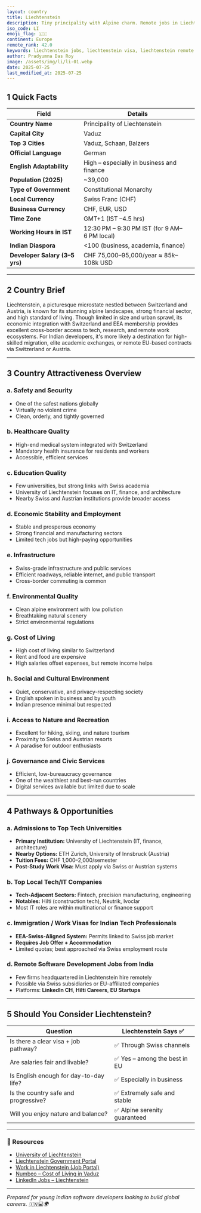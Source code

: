 ```yaml
---
layout: country
title: Liechtenstein
description: Tiny principality with Alpine charm. Remote jobs in Liechtenstein. Trilp AI curated info. Indians in Liechtenstein.
iso_code: LI
emoji_flag: 🇱🇮
continent: Europe
remote_rank: 42.0
keywords: liechtenstein jobs, liechtenstein visa, liechtenstein remote jobs
author: Pradyumna Das Roy
image: /assets/img/li/li-01.webp
date: 2025-07-25
last_modified_at: 2025-07-25
---
```


## 1 Quick Facts

| Field                          | Details                                      |
| ------------------------------ | -------------------------------------------- |
| **Country Name**               | Principality of Liechtenstein                |
| **Capital City**               | Vaduz                                        |
| **Top 3 Cities**               | Vaduz, Schaan, Balzers                       |
| **Official Language**          | German                                       |
| **English Adaptability**       | High – especially in business and finance    |
| **Population (2025)**          | ~39,000                                      |
| **Type of Government**         | Constitutional Monarchy                      |
| **Local Currency**             | Swiss Franc (CHF)                            |
| **Business Currency**          | CHF, EUR, USD                                |
| **Time Zone**                  | GMT+1 (IST –4.5 hrs)                         |
| **Working Hours in IST**       | 12:30 PM – 9:30 PM IST (for 9 AM–6 PM local) |
| **Indian Diaspora**            | <100 (business, academia, finance)           |
| **Developer Salary (3–5 yrs)** | CHF 75,000–95,000/year ≈ $85k–$108k USD      |

---

## 2 Country Brief

Liechtenstein, a picturesque microstate nestled between Switzerland and Austria, is known for its stunning alpine landscapes, strong financial sector, and high standard of living. Though limited in size and urban sprawl, its economic integration with Switzerland and EEA membership provides excellent cross-border access to tech, research, and remote work ecosystems. For Indian developers, it's more likely a destination for high-skilled migration, elite academic exchanges, or remote EU-based contracts via Switzerland or Austria.

---

## 3 Country Attractiveness Overview

### a. Safety and Security

- One of the safest nations globally
- Virtually no violent crime
- Clean, orderly, and tightly governed

### b. Healthcare Quality

- High-end medical system integrated with Switzerland
- Mandatory health insurance for residents and workers
- Accessible, efficient services

### c. Education Quality

- Few universities, but strong links with Swiss academia
- University of Liechtenstein focuses on IT, finance, and architecture
- Nearby Swiss and Austrian institutions provide broader access

### d. Economic Stability and Employment

- Stable and prosperous economy
- Strong financial and manufacturing sectors
- Limited tech jobs but high-paying opportunities

### e. Infrastructure

- Swiss-grade infrastructure and public services
- Efficient roadways, reliable internet, and public transport
- Cross-border commuting is common

### f. Environmental Quality

- Clean alpine environment with low pollution
- Breathtaking natural scenery
- Strict environmental regulations

### g. Cost of Living

- High cost of living similar to Switzerland
- Rent and food are expensive
- High salaries offset expenses, but remote income helps

### h. Social and Cultural Environment

- Quiet, conservative, and privacy-respecting society
- English spoken in business and by youth
- Indian presence minimal but respected

### i. Access to Nature and Recreation

- Excellent for hiking, skiing, and nature tourism
- Proximity to Swiss and Austrian resorts
- A paradise for outdoor enthusiasts

### j. Governance and Civic Services

- Efficient, low-bureaucracy governance
- One of the wealthiest and best-run countries
- Digital services available but limited due to scale

---

## 4 Pathways & Opportunities

### a. Admissions to Top Tech Universities

- **Primary Institution:** University of Liechtenstein (IT, finance, architecture)
- **Nearby Options:** ETH Zurich, University of Innsbruck (Austria)
- **Tuition Fees:** CHF 1,000–2,000/semester
- **Post-Study Work Visa:** Must apply via Swiss or Austrian systems

### b. Top Local Tech/IT Companies

- **Tech-Adjacent Sectors:** Fintech, precision manufacturing, engineering
- **Notables:** Hilti (construction tech), Neutrik, Ivoclar
- Most IT roles are within multinational or finance support

### c. Immigration / Work Visas for Indian Tech Professionals

- **EEA-Swiss-Aligned System:** Permits linked to Swiss job market
- **Requires Job Offer + Accommodation**
- Limited quotas; best approached via Swiss employment route

### d. Remote Software Development Jobs from India

- Few firms headquartered in Liechtenstein hire remotely
- Possible via Swiss subsidiaries or EU-affiliated companies
- Platforms: **LinkedIn CH**, **Hilti Careers**, **EU Startups**

---

## 5 Should You Consider Liechtenstein?

| Question                               | Liechtenstein Says ✅         |
| -------------------------------------- | ----------------------------- |
| Is there a clear visa + job pathway?   | ✅ Through Swiss channels     |
| Are salaries fair and livable?         | ✅ Yes – among the best in EU |
| Is English enough for day-to-day life? | ✅ Especially in business     |
| Is the country safe and progressive?   | ✅ Extremely safe and stable  |
| Will you enjoy nature and balance?     | ✅ Alpine serenity guaranteed |

---

### 🔗 Resources

- [University of Liechtenstein](https://www.uni.li/)
- [Liechtenstein Government Portal](https://www.llv.li/)
- [Work in Liechtenstein (Job Portal)](https://www.jobs.li/)
- [Numbeo – Cost of Living in Vaduz](https://www.numbeo.com/cost-of-living/in/Vaduz)
- [LinkedIn Jobs – Liechtenstein](https://www.linkedin.com/jobs/search/?location=Liechtenstein)

---

_Prepared for young Indian software developers looking to build global careers. 🇮🇳💻🌍_
